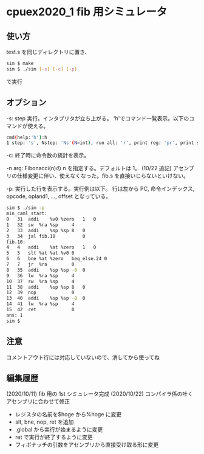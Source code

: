 # cpuex2020_1 fib 用シミュレータ

## 使い方

test.s を同じディレクトリに置き、

```bash
sim $ make
sim $ ./sim [-s] [-c] [-p]
```

で実行

## オプション

-s:
step 実行。インタプリタが立ち上がる。
'h'でコマンド一覧表示。以下のコマンドが使える。

```bash
cmd(help:'h'):h
1 step: 's', Nstep: 'Ns'(N=int), run all: 'r', print reg: 'pr', print stat: 'ps', exit: 'exit'
```

-c:
終了時に命令数の統計を表示。

-n arg:
Fibonacci(n)の n を指定する。デフォルトは 1。
(10/22 追記) アセンブリの仕様変更に伴い、使えなくなった。fib.s を直接いじらないといけない。

-p:
実行した行を表示する。実行例は以下。
行は左から PC, 命令インデックス, opcode, opland1, ..., offset となっている。

```bash
sim $ ./sim -p
min_caml_start:
0	31	addi	%v0	%zero	1	0
1	32	sw	%ra	%sp		4
2	33	addi	%sp	%sp	8	0
3	34	jal	fib.10			0
fib.10:
4	4	addi	%at	%zero	1	0
5	5	slt	%at	%at	%v0	0
6	6	bne	%at	%zero	beq_else.24	0
7	7	jr	%ra			0
8	35	addi	%sp	%sp	-8	0
9	36	lw	%ra	%sp		4
10	37	sw	%ra	%sp		4
11	38	addi	%sp	%sp	8	0
12	39	nop				0
13	40	addi	%sp	%sp	-8	0
14	41	lw	%ra	%sp		4
15	42	ret				0
ans: 1
sim $
```

## 注意

コメントアウト行には対応していないので、消してから使ってね

## 編集履歴

(2020/10/11) fib 用の 1st シミュレータ完成
(2020/10/22) コンパイラ係の吐くアセンブリに合わせて修正

- レジスタの名前を\$hoge から%hoge に変更
- slt, bne, nop, ret を追加
- .global から実行が始まるように変更
- ret で実行が終了するように変更
- フィボナッチの引数をアセンブリから直接受け取る形に変更
